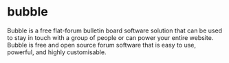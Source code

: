 # bubble
Bubble is a free flat-forum bulletin board software solution that can be used to stay in touch with a group of people or can power your entire website.
Bubble is free and open source forum software that is easy to use, powerful, and highly customisable.
